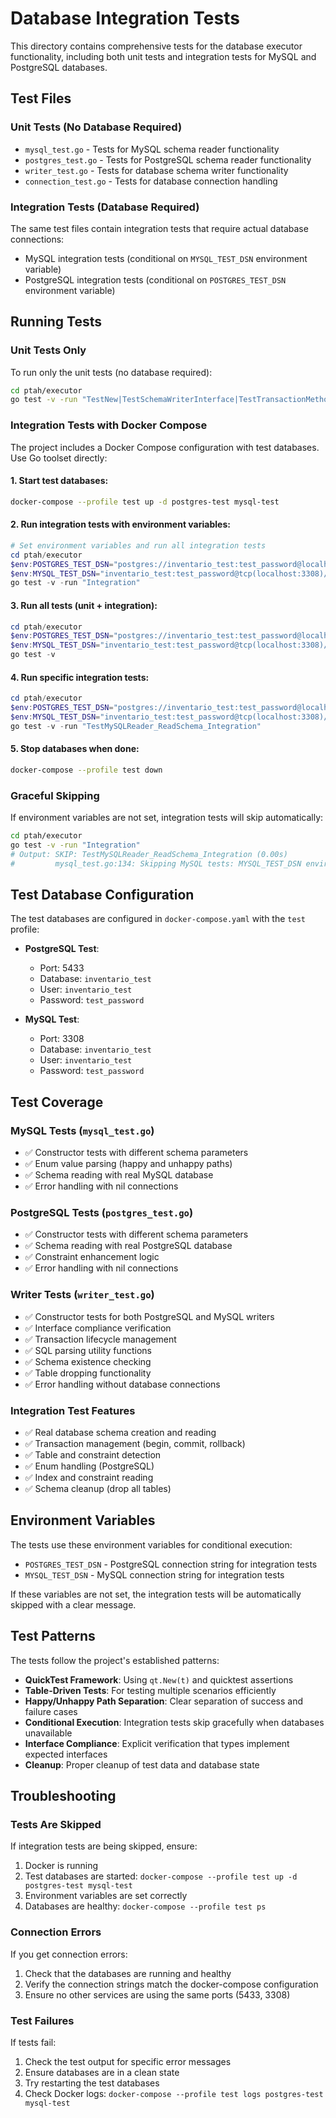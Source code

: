 # Database Integration Tests

This directory contains comprehensive tests for the database executor functionality, including both unit tests and integration tests for MySQL and PostgreSQL databases.

## Test Files

### Unit Tests (No Database Required)
- `mysql_test.go` - Tests for MySQL schema reader functionality
- `postgres_test.go` - Tests for PostgreSQL schema reader functionality  
- `writer_test.go` - Tests for database schema writer functionality
- `connection_test.go` - Tests for database connection handling

### Integration Tests (Database Required)
The same test files contain integration tests that require actual database connections:
- MySQL integration tests (conditional on `MYSQL_TEST_DSN` environment variable)
- PostgreSQL integration tests (conditional on `POSTGRES_TEST_DSN` environment variable)

## Running Tests

### Unit Tests Only
To run only the unit tests (no database required):
```bash
cd ptah/executor
go test -v -run "TestNew|TestSchemaWriterInterface|TestTransactionMethods_NoConnection|TestUtilityMethods|TestparseEnumValues|TestenhanceTablesWithConstraints"
```

### Integration Tests with Docker Compose
The project includes a Docker Compose configuration with test databases. Use Go toolset directly:

#### 1. Start test databases:
```bash
docker-compose --profile test up -d postgres-test mysql-test
```

#### 2. Run integration tests with environment variables:
```powershell
# Set environment variables and run all integration tests
cd ptah/executor
$env:POSTGRES_TEST_DSN="postgres://inventario_test:test_password@localhost:5433/inventario_test?sslmode=disable"
$env:MYSQL_TEST_DSN="inventario_test:test_password@tcp(localhost:3308)/inventario_test"
go test -v -run "Integration"
```

#### 3. Run all tests (unit + integration):
```powershell
cd ptah/executor
$env:POSTGRES_TEST_DSN="postgres://inventario_test:test_password@localhost:5433/inventario_test?sslmode=disable"
$env:MYSQL_TEST_DSN="inventario_test:test_password@tcp(localhost:3308)/inventario_test"
go test -v
```

#### 4. Run specific integration tests:
```powershell
cd ptah/executor
$env:POSTGRES_TEST_DSN="postgres://inventario_test:test_password@localhost:5433/inventario_test?sslmode=disable"
$env:MYSQL_TEST_DSN="inventario_test:test_password@tcp(localhost:3308)/inventario_test"
go test -v -run "TestMySQLReader_ReadSchema_Integration"
```

#### 5. Stop databases when done:
```bash
docker-compose --profile test down
```

### Graceful Skipping
If environment variables are not set, integration tests will skip automatically:
```bash
cd ptah/executor
go test -v -run "Integration"
# Output: SKIP: TestMySQLReader_ReadSchema_Integration (0.00s)
#         mysql_test.go:134: Skipping MySQL tests: MYSQL_TEST_DSN environment variable not set
```

## Test Database Configuration

The test databases are configured in `docker-compose.yaml` with the `test` profile:

- **PostgreSQL Test**: 
  - Port: 5433
  - Database: `inventario_test`
  - User: `inventario_test`
  - Password: `test_password`

- **MySQL Test**:
  - Port: 3308  
  - Database: `inventario_test`
  - User: `inventario_test`
  - Password: `test_password`

## Test Coverage

### MySQL Tests (`mysql_test.go`)
- ✅ Constructor tests with different schema parameters
- ✅ Enum value parsing (happy and unhappy paths)
- ✅ Schema reading with real MySQL database
- ✅ Error handling with nil connections

### PostgreSQL Tests (`postgres_test.go`)
- ✅ Constructor tests with different schema parameters
- ✅ Schema reading with real PostgreSQL database
- ✅ Constraint enhancement logic
- ✅ Error handling with nil connections

### Writer Tests (`writer_test.go`)
- ✅ Constructor tests for both PostgreSQL and MySQL writers
- ✅ Interface compliance verification
- ✅ Transaction lifecycle management
- ✅ SQL parsing utility functions
- ✅ Schema existence checking
- ✅ Table dropping functionality
- ✅ Error handling without database connections

### Integration Test Features
- ✅ Real database schema creation and reading
- ✅ Transaction management (begin, commit, rollback)
- ✅ Table and constraint detection
- ✅ Enum handling (PostgreSQL)
- ✅ Index and constraint reading
- ✅ Schema cleanup (drop all tables)

## Environment Variables

The tests use these environment variables for conditional execution:

- `POSTGRES_TEST_DSN` - PostgreSQL connection string for integration tests
- `MYSQL_TEST_DSN` - MySQL connection string for integration tests

If these variables are not set, the integration tests will be automatically skipped with a clear message.

## Test Patterns

The tests follow the project's established patterns:

- **QuickTest Framework**: Using `qt.New(t)` and quicktest assertions
- **Table-Driven Tests**: For testing multiple scenarios efficiently
- **Happy/Unhappy Path Separation**: Clear separation of success and failure cases
- **Conditional Execution**: Integration tests skip gracefully when databases unavailable
- **Interface Compliance**: Explicit verification that types implement expected interfaces
- **Cleanup**: Proper cleanup of test data and database state

## Troubleshooting

### Tests Are Skipped
If integration tests are being skipped, ensure:
1. Docker is running
2. Test databases are started: `docker-compose --profile test up -d postgres-test mysql-test`
3. Environment variables are set correctly
4. Databases are healthy: `docker-compose --profile test ps`

### Connection Errors
If you get connection errors:
1. Check that the databases are running and healthy
2. Verify the connection strings match the docker-compose configuration
3. Ensure no other services are using the same ports (5433, 3308)

### Test Failures
If tests fail:
1. Check the test output for specific error messages
2. Ensure databases are in a clean state
3. Try restarting the test databases
4. Check Docker logs: `docker-compose --profile test logs postgres-test mysql-test`
